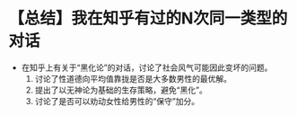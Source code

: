 # 【总结】我在知乎有过的N次同一类型的对话

-   在知乎上有关于“黑化论”的对话，讨论了社会风气可能因此变坏的问题。
    1.  讨论了性道德向平均值靠拢是否是大多数男性的最优解。
    2.  提出了以无神论为基础的生存策略，避免“黑化”。
    3.  讨论了是否可以劝动女性给男性的“保守”加分。